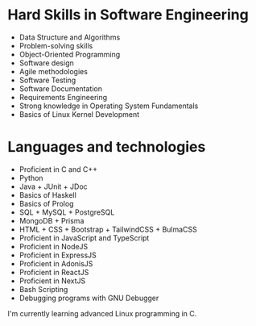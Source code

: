# Hard Skills in Software Engineering

<ul>
    <li>Data Structure and Algorithms</li>
    <li>Problem-solving skills</li>
    <li>Object-Oriented Programming</li>
    <li>Software design</li>
    <li>Agile methodologies</li>
    <li>Software Testing</li>
    <li>Software Documentation</li>
    <li>Requirements Engineering</li>
    <li>Strong knowledge in Operating System Fundamentals</li>
    <li>Basics of Linux Kernel Development</li>
</ul>


# Languages and technologies

<ul>
    <li>Proficient in C and C++</li>
    <li>Python</li>
    <li>Java + JUnit + JDoc</li>
    <li>Basics of Haskell</li>
    <li>Basics of Prolog</li>
    <li>SQL + MySQL + PostgreSQL</li>
    <li>MongoDB + Prisma</li>
    <li>HTML + CSS + Bootstrap + TailwindCSS + BulmaCSS</li>
    <li>Proficient in JavaScript and TypeScript</li>
    <li>Proficient in NodeJS</li>
    <li>Proficient in ExpressJS</li>
    <li>Proficient in AdonisJS</li>
    <li>Proficient in ReactJS</li>
    <li>Proficient in NextJS</li>
    <li>Bash Scripting</li>
    <li>Debugging programs with GNU Debugger</li>
</ul>

I'm currently learning advanced Linux programming in C.